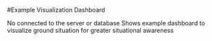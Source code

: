#Example Visualization Dashboard

No connected to the server or database 
Shows example dashboard to visualize ground situation for greater situational awareness
